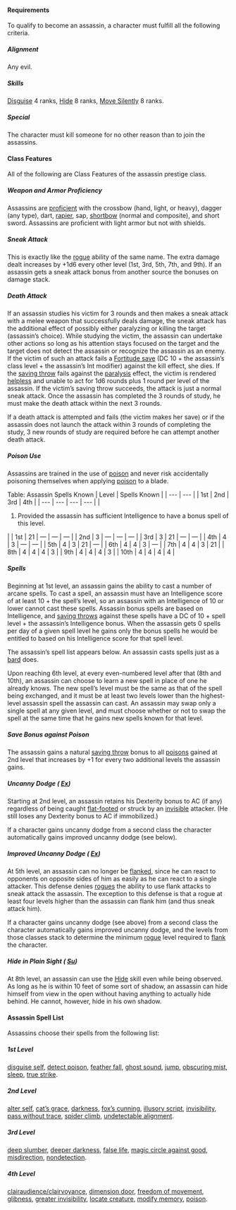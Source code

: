 #### Requirements

To qualify to become an assassin, a character must fulfill all the following criteria.

##### Alignment

Any evil.

##### Skills

  [Disguise](/srd/skills/disguise.htm) 4 ranks, [Hide](/srd/skills/hide.htm) 8 ranks, [Move Silently](/srd/skills/moveSilently.htm) 8 ranks.

##### Special

The character must kill someone for no other reason than to join the assassins.

#### Class Features

All of the following are Class Features of the assassin prestige class.

##### Weapon and Armor Proficiency

Assassins are [proficient](/srd/combat/combatModifiers.htm#weaponArmorAndShieldProficiency) with the crossbow (hand, light, or heavy), dagger (any type), dart, [rapier](/srd/equipment/weapons.htm#rapier), sap, [shortbow](/srd/equipment/weapons.htm#shortbow) (normal and composite), and short sword. Assassins are proficient with light armor but not with shields.

##### Sneak Attack

This is exactly like the [rogue](/srd/classes/rogue.htm) ability of the same name. The extra damage dealt increases by +1d6 every other level (1st, 3rd, 5th, 7th, and 9th). If an assassin gets a sneak attack bonus from another source the bonuses on damage stack.

##### Death Attack

If an assassin studies his victim for 3 rounds and then makes a sneak attack with a melee weapon that successfully deals damage, the sneak attack has the additional effect of possibly either paralyzing or killing the target (assassin’s choice). While studying the victim, the assassin can undertake other actions so long as his attention stays focused on the target and the target does not detect the assassin or recognize the assassin as an enemy. If the victim of such an attack fails a [Fortitude save](/srd/combat/combatStatistics.htm#fortitude) (DC 10 + the assassin’s class level + the assassin’s Int modifier) against the kill effect, she dies. If the [saving throw](/srd/combat/combatStatistics.htm#savingThrows) fails against the [paralysis](/srd/specialAbilities.htm#paralysis) effect, the victim is rendered [helpless](/srd/conditionSummary.htm#helpless) and unable to act for 1d6 rounds plus 1 round per level of the assassin. If the victim’s saving throw succeeds, the attack is just a normal sneak attack. Once the assassin has completed the 3 rounds of study, he must make the death attack within the next 3 rounds.

If a death attack is attempted and fails (the victim makes her save) or if the assassin does not launch the attack within 3 rounds of completing the study, 3 new rounds of study are required before he can attempt another death attack.

##### Poison Use

Assassins are trained in the use of [poison](/srd/specialAbilities.htm#poison) and never risk accidentally poisoning themselves when applying [poison](/srd/specialAbilities.htm#poison) to a blade.

Table: Assassin Spells Known | Level | Spells Known |
| --- | --- |
| 1st | 2nd | 3rd | 4th |
| --- | --- | --- | --- |
|  
1. Provided the assassin has sufficient Intelligence to have a bonus spell of this level.

|
| 1st | 21 | — | — | — |
| 2nd | 3 | — | — | — |
| 3rd | 3 | 21 | — | — |
| 4th | 4 | 3 | — | — |
| 5th | 4 | 3 | 21 | — |
| 6th | 4 | 4 | 3 | — |
| 7th | 4 | 4 | 3 | 21 |
| 8th | 4 | 4 | 4 | 3 |
| 9th | 4 | 4 | 4 | 3 |
| 10th | 4 | 4 | 4 | 4 |

##### Spells

Beginning at 1st level, an assassin gains the ability to cast a number of arcane spells. To cast a spell, an assassin must have an Intelligence score of at least 10 + the spell’s level, so an assassin with an Intelligence of 10 or lower cannot cast these spells. Assassin bonus spells are based on Intelligence, and [saving throws](/srd/combat/combatStatistics.htm#savingThrows) against these spells have a DC of 10 + spell level + the assassin’s Intelligence bonus. When the assassin gets 0 spells per day of a given spell level he gains only the bonus spells he would be entitled to based on his Intelligence score for that spell level.

The assassin’s spell list appears below. An assassin casts spells just as a [bard](/srd/classes/bard.htm) does.

Upon reaching 6th level, at every even-numbered level after that (8th and 10th), an assassin can choose to learn a new spell in place of one he already knows. The new spell’s level must be the same as that of the spell being exchanged, and it must be at least two levels lower than the highest-level assassin spell the assassin can cast. An assassin may swap only a single spell at any given level, and must choose whether or not to swap the spell at the same time that he gains new spells known for that level.

##### Save Bonus against Poison

The assassin gains a natural [saving throw](/srd/combat/combatStatistics.htm#savingThrows) bonus to all [poisons](/srd/specialAbilities.htm#poison) gained at 2nd level that increases by +1 for every two additional levels the assassin gains.

##### Uncanny Dodge ( [Ex](/srd/specialAbilities.htm#extraordinaryAbilities))

Starting at 2nd level, an assassin retains his Dexterity bonus to AC (if any) regardless of being caught [flat-footed](/srd/conditionSummary.htm#flatFooted) or struck by an [invisible](/srd/conditionSummary.htm#invisible) attacker. (He still loses any Dexterity bonus to AC if immobilized.)

If a character gains uncanny dodge from a second class the character automatically gains improved uncanny dodge (see below).

##### Improved Uncanny Dodge ( [Ex](/srd/specialAbilities.htm#extraordinaryAbilities))

At 5th level, an assassin can no longer be [flanked](/srd/combat/combatModifiers.htm#flanking), since he can react to opponents on opposite sides of him as easily as he can react to a single attacker. This defense denies [rogues](/srd/classes/rogue.htm) the ability to use flank attacks to sneak attack the assassin. The exception to this defense is that a rogue at least four levels higher than the assassin can flank him (and thus sneak attack him).

If a character gains uncanny dodge (see above) from a second class the character automatically gains improved uncanny dodge, and the levels from those classes stack to determine the minimum [rogue](/srd/classes/rogue.htm) level required to [flank](/srd/combat/combatModifiers.htm#flanking) the character.

##### Hide in Plain Sight ( [Su](/srd/specialAbilities.htm#supernaturalAbilities))

At 8th level, an assassin can use the [Hide](/srd/skills/hide.htm) skill even while being observed. As long as he is within 10 feet of some sort of shadow, an assassin can hide himself from view in the open without having anything to actually hide behind. He cannot, however, hide in his own shadow.

#### Assassin Spell List

Assassins choose their spells from the following list:

##### 1st Level

  [disguise self](/srd/spells/disguiseSelf.htm), [detect poison](/srd/spells/detectPoison.htm), [feather fall](/srd/spells/featherFall.htm), [ghost sound](/srd/spells/ghostSound.htm), [jump](/srd/spells/jump.htm), [obscuring mist](/srd/spells/obscuringMist.htm), [sleep](/srd/spells/sleep.htm), [true strike](/srd/spells/trueStrike.htm).

##### 2nd Level

  [alter self](/srd/spells/alterSelf.htm), [cat’s grace](/srd/spells/catsGrace.htm), [darkness](/srd/spells/darkness.htm), [fox’s cunning](/srd/spells/foxsCunning.htm), [illusory script](/srd/spells/illusoryScript.htm), [invisibility](/srd/spells/invisibility.htm), [pass without trace](/srd/spells/passWithoutTrace.htm), [spider climb](/srd/spells/spiderClimb.htm), [undetectable alignment](/srd/spells/undetectableAlignment.htm).

##### 3rd Level

  [deep slumber](/srd/spells/deepSlumber.htm), [deeper darkness](/srd/spells/deeperDarkness.htm), [false life](/srd/spells/falseLife.htm), [magic circle against good](/srd/spells/magicCircleAgainstGood.htm), [misdirection](/srd/spells/misdirection.htm), [nondetection](/srd/spells/nondetection.htm).

##### 4th Level

  [clairaudience/clairvoyance](/srd/spells/clairaudienceClairvoyance.htm), [dimension door](/srd/spells/dimensionDoor.htm), [freedom of movement](/srd/spells/freedomOfMovement.htm), [glibness](/srd/spells/glibness.htm), [greater invisibility](/srd/spells/invisibilityGreater.htm), [locate creature](/srd/spells/locateCreature.htm), [modify memory](/srd/spells/modifyMemory.htm), [poison](/srd/spells/poison.htm).
